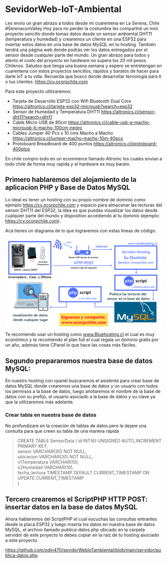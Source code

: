 # SevidorWeb-IoT-Ambiental
Les envío un gran abrazo a todos desde mi cuarentena en La Serena, Chile #SerenaconValley Hoy para no perder la costumbre les compartiré un mini proyecto sencillo donde tomas datos desde un sensor ambiental DHT11 (temperatura y humedad) y crearemos un cliente en una ESP32 para insertar estos datos en una base de datos MySQL en tu hosting. También tendrá una página web donde podrás ver los datos entregados por el sensor desde cualquier parte del mundo.  Un gran abrazo para todos y atento el costo del proyecto en hardware no supera los 20 mil pesos Chilenos.  Saludos que tenga una buena semana y espero se entretengan en cuarentena con estos proyectos sencillos, rápidos y baratos de hacer para darle IoT a tu vida.  Recuerda que busco donde desarrollar tecnología para ti o tus clientes:  https://cv.ocorpchile.com

Para este proyecto utilizaremos:

- Tarjeta de Desarrollo ESP32 con Wifi Bluetooth Dual Core https://altronics.cl/tarjeta-esp32-microusb?search=esp32
- Sensor de Humedad y Temperatura DHT11 https://altronics.cl/sensor-dht11?search=dht11
- Cable Micro USB de 80cm https://altronics.cl/cable-usb-a-macho-microusb-b-macho-100cm-negro
- Cables Jumper 40 Pcs x 10 cms Macho a Macho https://altronics.cl/jumper-macho-macho-10m-40pcs
- Protoboard Breadboard de 400 puntos https://altronics.cl/protoboard-400ptos

En chile compro todo en un ecommerce llamado Altronic los cuales envian a todo chile de forma muy rapida y el hardware es muy barato.

## Primero hablaremos del alojamiento de la aplicacion PHP y Base de Datos MySQL

Lo ideal es tener un hosting con su propio nombre de dominio como ejemplo https://cv.ocorpchile.com y espacio para almacenar las lecturas del sensor DHT11 del ESP32, la idea es que puedas visualizar los datos desde cualquier parte del mundo y dispositivo accediendo al tu dominio (ejemplo: https://cv.ocorpchile.com). 

Acá tienes un diagrama de lo que lograremos con estas líneas de código:

![Diagrama del proyecto](https://raw.githubusercontent.com/odin470/sevidorWebIoTambiental/main/ESP32DHT11.png "Diagrama del proyecto")

Te recomiendo usar un hosting como www.Bluehosting.cl el cual es muy económico y te recomiendo el plan full el cual regala un dominio gratis por un año, además tiene CPanel lo que hace las cosas más fáciles.

## Segundo prepararemos nuestra base de datos MySQL:

En nuestro hosting con cpanel buscaremos el asistente para crear base de datos MySQL donde crearemos una base de datos y un usuario con todos los permisos a la base de datos, luego anotaremos el nombre de la base de datos con su prefijo, el usuario asociado a la base de datos y su clave ya que la utilizaremos más adelante.

### Crear tabla en nuestra base de datos

No profundizare en la creación de tablas de datos pero le dejare una consulta para que creen su tabla de una manera rápida 

>CREATE TABLE SensorData (
>    id INT(6) UNSIGNED AUTO_INCREMENT PRIMARY KEY,    
>    sensor VARCHAR(30) NOT NULL,    
>    ubicacion VARCHAR(30) NOT NULL,    
>    v1Temperatura VARCHAR(10),    
>    v2Humedad VARCHAR(10),    
>    fecha_lectura TIMESTAMP DEFAULT CURRENT_TIMESTAMP ON UPDATE CURRENT_TIMESTAMP    
>) 

## Tercero crearemos el ScriptPHP HTTP POST: insertar datos en la base de datos MySQL

Ahora hablaremos del ScriptPHP el cual escuchas las consultas entrantes desde la placa ESP32 y luego inserta los datos en nuestra base de datos MySQL, el archivo llamado publica-datos.php ubicado en la carpeta servidor de este proyecto lo debes copiar en la raíz de tu hosting asociado a este proyecto.

https://github.com/odin470/sevidorWebIoTambiental/blob/main/servidor/publica-datos.php
